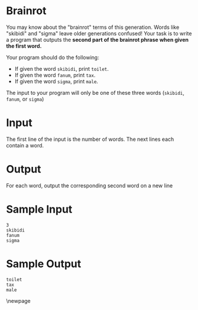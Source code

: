 # Brainrot

You may know about the "brainrot" terms of this generation. Words like "skibidi" and "sigma" leave older generations confused! Your task is to write a program that outputs the **second part of the brainrot phrase when given the first word.**

Your program should do the following:
- If given the word `skibidi`, print `toilet`.
- If given the word `fanum`, print `tax`.
- If given the word `sigma`, print `male`.

The input to your program will only be one of these three words (`skibidi`, `fanum`, or `sigma`)

# Input
The first line of the input is the number of words. The next lines each contain a word.

# Output

For each word, output the corresponding second word on a new line


# Sample Input
```
3
skibidi
fanum
sigma
```

# Sample Output
```
toilet
tax
male
```
\newpage

